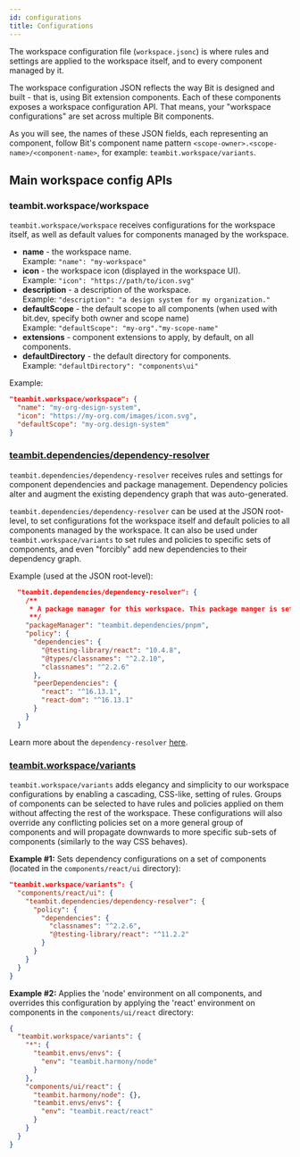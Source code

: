 ```yaml
---
id: configurations
title: Configurations
---
```


The workspace configuration file (`workspace.jsonc`) is where rules and settings are applied to the workspace itself, and to every component managed by it.

The workspace configuration JSON reflects the way Bit is designed and built - that is, using Bit extension components. Each of these components exposes a workspace configuration API. That means, your "workspace configurations" are set across multiple Bit components.

As you will see, the names of these JSON fields, each representing an component, follow Bit's component name pattern `<scope-owner>.<scope-name>/<component-name>`, for example: `teambit.workspace/variants`.

## Main workspace config APIs

### teambit.workspace/workspace

`teambit.workspace/workspace` receives configurations for the workspace itself, as well as default values for components managed by the workspace.

- **name** - the workspace name. <br/>Example: `"name": "my-workspace"`
- **icon** - the workspace icon (displayed in the workspace UI). <br/>Example: `"icon": "https://path/to/icon.svg"`
- **description** - a description of the workspace. <br/>Example: `"description": "a design system for my organization."`
- **defaultScope** - the default scope to all components (when used with bit.dev, specify both owner and scope name) <br/>Example: `"defaultScope": "my-org"."my-scope-name"`
- **extensions** - component extensions to apply, by default, on all components.
- **defaultDirectory** - the default directory for components. <br/>Example: `"defaultDirectory": "components\ui"`

Example:

```json
"teambit.workspace/workspace": {
  "name": "my-org-design-system",
  "icon": "https://my-org.com/images/icon.svg",
  "defaultScope": "my-org.design-system"
}
```

### [teambit.dependencies/dependency-resolver](/dependency-resolver/overview)

`teambit.dependencies/dependency-resolver` receives rules and settings for component dependencies and package management. Dependency policies alter and augment the existing dependency graph that was auto-generated.

`teambit.dependencies/dependency-resolver` can be used at the JSON root-level, to set configurations fot the workspace itself and default policies to all components managed by the workspace. It can also be used under `teambit.workspace/variants` to set rules and policies to specific sets of components, and even "forcibly" add new dependencies to their dependency graph.

Example (used at the JSON root-level):

```json
  "teambit.dependencies/dependency-resolver": {
    /**
     * A package manager for this workspace. This package manger is set to use Bit's pnpm component extension.
     **/
    "packageManager": "teambit.dependencies/pnpm",
    "policy": {
      "dependencies": {
        "@testing-library/react": "10.4.8",
        "@types/classnames": "^2.2.10",
        "classnames": "^2.2.6"
      },
      "peerDependencies": {
        "react": "^16.13.1",
        "react-dom": "^16.13.1"
      }
    }
  }
```

Learn more about the `dependency-resolver` [here](/dependency-resolver/overview).

### [teambit.workspace/variants](/workspace/cascading-rules)

`teambit.workspace/variants` adds elegancy and simplicity to our workspace configurations by enabling a cascading, CSS-like, setting of rules.
Groups of components can be selected to have rules and policies applied on them without affecting the rest of the workspace.
These configurations will also override any conflicting policies set on a more general group of components and will propagate downwards to more specific sub-sets of components (similarly to the way CSS behaves).

**Example #1:** Sets dependency configurations on a set of components (located in the `components/react/ui` directory):

```json
"teambit.workspace/variants": {
  "components/react/ui": {
    "teambit.dependencies/dependency-resolver": {
      "policy": {
        "dependencies": {
          "classnames": "^2.2.6",
          "@testing-library/react": "^11.2.2"
        }
      }
    }
  }
}
```

**Example #2:** Applies the 'node' environment on all components, and overrides this configuration by applying the 'react' environment on components in the `components/ui/react` directory:

```json
{
  "teambit.workspace/variants": {
    "*": {
      "teambit.envs/envs": {
        "env": "teambit.harmony/node"
      }
    },
    "components/ui/react": {
      "teambit.harmony/node": {},
      "teambit.envs/envs": {
        "env": "teambit.react/react"
      }
    }
  }
}
```
